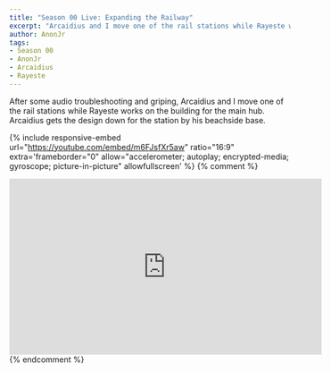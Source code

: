 ```yaml
---
title: "Season 00 Live: Expanding the Railway"
excerpt: "Arcaidius and I move one of the rail stations while Rayeste works on the building for the main hub."
author: AnonJr
tags:
- Season 00
- AnonJr
- Arcaidius
- Rayeste
---
```


After some audio troubleshooting and griping, Arcaidius and I move one of the rail stations while Rayeste works on the building for the main hub. Arcaidius gets the design down for the station by his beachside base.

{% include responsive-embed url="https://youtube.com/embed/m6FJsfXr5aw" ratio="16:9" extra='frameborder="0" allow="accelerometer; autoplay; encrypted-media; gyroscope; picture-in-picture" allowfullscreen' %}
{% comment %}
<iframe width="560" height="315" src="https://youtube.com/embed/m6FJsfXr5aw" frameborder="0" allow="accelerometer; autoplay; encrypted-media; gyroscope; picture-in-picture" allowfullscreen></iframe>
{% endcomment %}